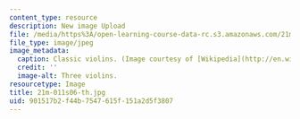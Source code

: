 ```yaml
---
content_type: resource
description: New image Upload
file: /media/https%3A/open-learning-course-data-rc.s3.amazonaws.com/21m-011-introduction-to-western-music-spring-2006/901517b2f44b7547615f151a2d5f3807_21m-011s06-th.jpg
file_type: image/jpeg
image_metadata:
  caption: Classic violins. (Image courtesy of [Wikipedia](http://en.wikipedia.org/wiki/Main_Page).)
  credit: ''
  image-alt: Three violins.
resourcetype: Image
title: 21m-011s06-th.jpg
uid: 901517b2-f44b-7547-615f-151a2d5f3807
---
```

